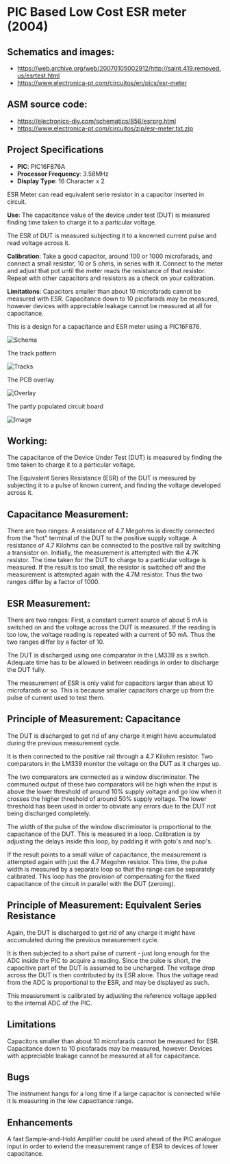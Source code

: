 # PIC Based Low Cost ESR meter (2004)

## Schematics and images:
   - https://web.archive.org/web/20070105002912/http://saint.419.removed.us/esrtest.html
   - https://www.electronica-pt.com/circuitos/en/pics/esr-meter

## ASM source code: 
   - https://electronics-diy.com/schematics/856/esrprg.html
   - https://www.electronica-pt.com/circuitos/zip/esr-meter.txt.zip

## Project Specifications
- **PIC**: PIC16F876A
- **Processor Frequency**: 3.58MHz
- **Display Type**: 16 Character x 2

ESR Meter can read equivalent serie resistor in a capacitor inserted in circuit.

**Use**: The capacitance value of the device under test (DUT) is measured finding time taken to charge it to a particular voltage.

The ESR of DUT is measured subjecting it to a knowned current pulse and read voltage across it.

**Calibration**: Take a good capacitor, around 100 or 1000 microfarads, and connect a small resistor, 10 or 5 ohms, in series with it. Connect to the meter and adjust that pot until the meter reads the resistance of that resistor. Repeat with other capacitors and resistors as a check on your calibration.

**Limitations**: Capacitors smaller than about 10 microfarads cannot be measured with ESR. Capacitance down to 10 picofarads may be measured, however devices with appreciable leakage cannot be measured at all for capacitance.


This is a design for a capacitance and ESR meter using a PIC16F876.

![Schema](schema_Farinez.gif)

The track pattern

![Tracks](PCB_tracks.gif)

The PCB overlay

![Overlay](PCB_overlay.gif)

The partly populated circuit board

![Image](esrmtrbd.jpg)

## Working:

The capacitance of the Device Under Test (DUT) is measured by finding the time taken to charge it to a particular voltage.

The Equivalent Series Resistance (ESR) of the DUT is measured by subjecting it to a pulse of known current, and finding the voltage developed across it.

## Capacitance Measurement:
There are two ranges: A resistance of 4.7 Megohms is directly connected from the "hot" terminal of the DUT to the positive supply voltage. A resistance of 4.7 Kilohms can be connected to the positive rail by switching a transistor on.
Initially, the measurement is attempted with the 4.7K resistor. The time taken for the DUT to charge to a particular voltage is measured. If the result is too small, the resistor is switched off and the measurement is attempted again with the 4.7M resistor. Thus the two ranges differ by a factor of 1000.

## ESR Measurement:
There are two ranges: First, a constant current source of about 5 mA is switched on and the voltage across the DUT is measured. If the reading is too low, the voltage reading is repeated with a current of 50 mA. Thus the two ranges differ by a factor of 10.

The DUT is discharged using one comparator in the LM339 as a switch. Adequate time has to be allowed in between readings in order to discharge the DUT fully.

The measurement of ESR is only valid for capacitors larger than about 10 microfarads or so. This is because smaller capacitors charge up from the pulse of current used to test them.

## Principle of Measurement: Capacitance

The DUT is discharged to get rid of any charge it might have accumulated during the previous measurement cycle.

It is then connected to the positive rail through a 4.7 Kilohm resistor. Two comparators in the LM339 monitor the voltage on the DUT as it charges up.

The two comparators are connected as a window discriminator. The communed output of these two comparators will be high when the input is above the lower threshold of around 10% supply voltage and go low when it crosses the higher threshold of around 50% supply voltage. The lower threshold has been used in order to obviate any errors due to the DUT not being discharged completely.

The width of the pulse of the window discriminator is proportional to the capacitance of the DUT. This is measured in a loop. Calibration is by adjusting the delays inside this loop, by padding it with goto's and nop's.

If the result points to a small value of capacitance, the measurement is attempted again with just the 4.7 Megohm resistor. This time, the pulse width is measured by a separate loop so that the range can be separately calibrated. This loop has the provision of compensating for the fixed capacitance of the circuit in parallel with the DUT (zeroing).

## Principle of Measurement: Equivalent Series Resistance

Again, the DUT is discharged to get rid of any charge it might have accumulated during the previous measurement cycle.

It is then subjected to a short pulse of current - just long enough for the ADC inside the PIC to acquire a reading. Since the pulse is short, the capacitive part of the DUT is assumed to be uncharged. The voltage drop across the DUT is then contributed by its ESR alone. Thus the voltage read from the ADC is proportional to the ESR, and may be displayed as such.

This measurement is calibrated by adjusting the reference voltage applied to the internal ADC of the PIC.

## Limitations

Capacitors smaller than about 10 microfarads cannot be measured for ESR. Capacitance down to 10 picofarads may be measured, however. Devices with appreciable leakage cannot be measured at all for capacitance.

## Bugs

The instrument hangs for a long time if a large capacitor is connected while it is measuring in the low capacitance range.

## Enhancements

A fast Sample-and-Hold Amplifier could be used ahead of the PIC analogue input in order to extend the measurement range of ESR to devices of lower capacitance.